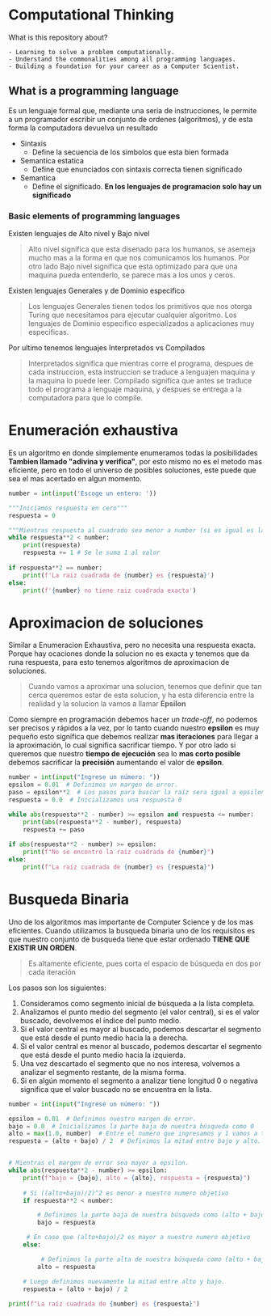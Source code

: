 # Computational Thinking

What is this repository about?

    - Learning to solve a problem computationally.
    - Understand the commonalities among all programming languages.
    - Building a foundation for your career as a Computer Scientist.

## What is a programming language

Es un lenguaje formal que, mediante una seria de instrucciones, le permite a un programador escribir un conjunto de ordenes (algoritmos), y de esta forma la computadora devuelva un resultado

- Sintaxis
    - Define la secuencia de los simbolos que esta bien formada
- Semantica estatica
    - Define que enunciados con sintaxis correcta tienen significado
- Semantica
    - Define el significado. **En los lenguajes de programacion solo hay un significado**

### Basic elements of programming languages

Existen lenguajes de Alto nivel y Bajo nivel
> Alto nivel significa que esta disenado para los humanos, se asemeja mucho mas a la forma en que nos comunicamos los humanos.
> Por otro lado Bajo nivel significa que esta optimizado para que una maquina pueda entenderlo, se parece mas a los unos y ceros.

Existen lenguajes Generales y de Dominio especifico
> Los lenguajes Generales tienen todos los primitivos que nos otorga Turing que necesitamos para ejecutar cualquier algoritmo.
> Los lenguajes de Dominio especifico especializados a aplicaciones muy especificas.

Por ultimo tenemos lenguajes Interpretados vs Compilados
> Interpretados significa que mientras corre el programa, despues de cada instruccion, esta instruccion se traduce a lenguajen maquina y la maquina lo puede leer.
> Compilado significa que antes se traduce todo el programa a lenguaje maquina, y despues se entrega a la computadora para que lo compile.


# Enumeración exhaustiva

Es un algoritmo en donde simplemente enumeramos todas la posibilidades **Tambien llamado "adivina y verifica"**, por esto mismo no es el metodo mas eficiente, pero en todo el universo de posibles soluciones, este puede que sea el mas acertado en algun momento.

```py
number = int(input('Escoge un entero: '))

"""Iniciamos respuesta en cero"""
respuesta = 0

"""Mientras respuesta al cuadrado sea menor a number (si es igual es la raiz - si es mayor no es exacta)"""
while respuesta**2 < number:
    print(respuesta)
    respuesta += 1 # Se le suma 1 al valor
    
if respuesta**2 == number:
    print(f'La raiz cuadrada de {number} es {respuesta}')
else:
    print(f'{number} no tiene raiz cuadrada exacta')
```

# Aproximacion de soluciones

Similar a Enumeracion Exhaustiva, pero no necesita una respuesta exacta. Porque hay ocaciones donde la solucion no es exacta y tenemos que da runa respuesta, para esto tenemos algoritmos de aproximacion de soluciones.

> Cuando vamos a aproximar una solucion, tenemos que definir que tan cerca queremos estar de esta solucion, y ha esta diferencia entre la realidad y la solucion la vamos a llamar **Epsilon**

Como siempre en programación debemos hacer un _trade-off_, no podemos ser precisos y rápidos a la vez, por lo tanto cuando nuestro **epsilon** es muy pequeño esto significa que debemos realizar **mas iteraciones** para llegar a la aproximación, lo cual significa sacrificar tiempo. Y por otro lado si queremos que nuestro **tiempo de ejecución** sea lo **mas corto posible** debemos sacrificar la **precisión** aumentando el valor de **epsilon**.

```py
number = int(input("Ingrese un número: "))
epsilon = 0.01  # Definimos un margen de error.
paso = epsilon**2  # Los pasos para buscar la raíz sera igual a epsilon^2
respuesta = 0.0  # Inicializamos una respuesta 0

while abs(respuesta**2 - number) >= epsilon and respuesta <= number:
    print(abs(respuesta**2 - number), respuesta)
    respuesta += paso
    
if abs(respuesta**2 - number) >= epsilon:
    print(f"No se encontró la raíz cuadrada de {number}")
else:
    print(f"La raíz cuadrada de {number} es {respuesta}")
```

# Busqueda Binaria

Uno de los algoritmos mas importante de Computer Science y de los mas eficientes. Cuando utilizamos la busqueda binaria uno de los requisitos es que nuestro conjunto de busqueda tiene que estar ordenado **TIENE QUE EXISTIR UN ORDEN**.

> Es altamente eficiente, pues corta el espacio de búsqueda en dos por cada iteración

Los pasos son los siguientes:

1. Consideramos como segmento inicial de búsqueda a la lista completa.
2. Analizamos el punto medio del segmento (el valor central), si es el valor buscado, devolvemos el índice del punto medio.
3. Si el valor central es mayor al buscado, podemos descartar el segmento que está desde el punto medio hacia la a derecha.
4. Si el valor central es menor al buscado, podemos descartar el segmento que está desde el punto medio hacia la izquierda.
5. Una vez descartado el segmento que no nos interesa, volvemos a analizar el segmento restante, de la misma forma.
6. Si en algún momento el segmento a analizar tiene longitud 0 o negativa significa que el valor buscado no se encuentra en la lista.

```py
number = int(input("Ingrese un número: "))

epsilon = 0.01  # Definimos nuestro margen de error.
bajo = 0.0  # Inicializamos la parte baja de nuestra búsqueda como 0
alto = max(1.0, number)  # Entre el numero que ingresamos y 1 vamos a tomar el mayor valor.
respuesta = (alto + bajo) / 2  # Definimos la mitad entre bajo y alto.


# Mientras el margen de error sea mayor a epsilon.
while abs(respuesta**2 - number) >= epsilon:
    print(f"bajo = {bajo}, alto = {alto}, respuesta = {respuesta}")
    
    # Si ((alto+bajo)/2)^2 es menor a nuestro numero objetivo
    if respuesta**2 < number:

        # Definimos la parte baja de nuestra búsqueda como (alto + bajo)/2
        bajo = respuesta

     # En caso que (alto+bajo)/2 es mayor a nuestro numero objetivo
    else:

         # Definimos la parte alta de nuestra búsqueda como (alto + bajo)/2
        alto = respuesta

    # Luego definimos nuevamente la mitad entre alto y bajo.
    respuesta = (alto + bajo) / 2
    
print(f"La raíz cuadrada de {number} es {respuesta}")
```